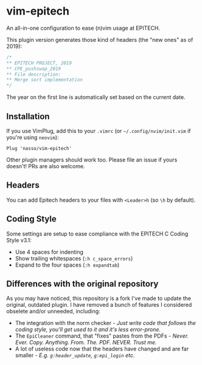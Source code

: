 vim-epitech
===========

An all-in-one configuration to ease (n)vim usage at EPITECH.

This plugin version generates those kind of headers (the "new ones" as of 2019):

```c
/*
** EPITECH PROJECT, 2019
** CPE_pushswap_2019
** File description:
** Merge sort implementation
*/
```

The year on the first line is automatically set based on the current date.

## Installation

If you use VimPlug, add this to your `.vimrc` (or `~/.config/nvim/init.vim` if
you're using `neovim`):
```
Plug 'nasso/vim-epitech'
```

Other plugin managers should work too. Please file an issue if yours doesn't!
PRs are also welcome.

## Headers

You can add Epitech headers to your files with `<Leader>h` (so `\h` by default).

## Coding Style

Some settings are setup to ease compliance with the EPITECH C Coding Style v3.1:
- Use 4 spaces for indenting
- Show trailing whitespaces (`:h c_space_errors`)
- Expand <Tab> to the four spaces (`:h expandtab`)

## Differences with the original repository

As you may have noticed, this repository is a fork I've made to update the
original, outdated plugin. I have removed a bunch of features I considered
obselete and/or unneeded, including:
- The integration with the norm checker - _Just write code that follows the
coding style, you'll get used to it and it's less error-prone._
- The `EpiCleaner` command, that "fixes" pastes from the PDFs - _Never. Ever.
Copy. Anything. From. The. PDF. NEVER. Trust me._
- A lot of useless code now that the headers have changed and are far smaller -
_E.g. `g:header_update`, `g:epi_login` etc._
